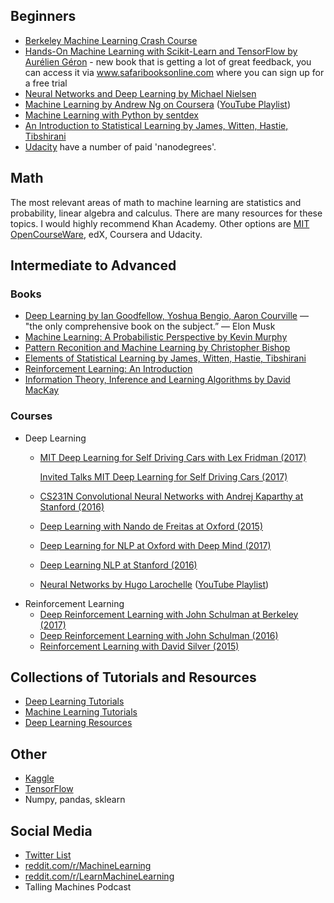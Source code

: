 ## Beginners
* [Berkeley Machine Learning Crash Course](https://ml.berkeley.edu/blog/2016/11/06/tutorial-1/)
* [Hands-On Machine Learning with Scikit-Learn and TensorFlow by Aurélien Géron](https://www.safaribooksonline.com/library/view/hands-on-machine-learning/9781491962282/) - new book that is getting a lot of great feedback, you can access it via www.safaribooksonline.com where you can sign up for a free trial
* [Neural Networks and Deep Learning by Michael Nielsen](http://neuralnetworksanddeeplearning.com)
* [Machine Learning by Andrew Ng on Coursera](https://www.coursera.org/learn/machine-learning) ([YouTube Playlist](https://www.youtube.com/playlist?list=PLVJA7edNhnRTYqqW5zIj0gkVmxWnkXqTP))
* [Machine Learning with Python by sentdex](https://www.youtube.com/playlist?list=PLQVvvaa0QuDfKTOs3Keq_kaG2P55YRn5v)
* [An Introduction to Statistical Learning by James, Witten, Hastie, Tibshirani](http://www-bcf.usc.edu/~gareth/ISL/ISLR%20First%20Printing.pdf)
* [Udacity](https://www.udacity.com/nanodegree) have a number of paid 'nanodegrees'.

## Math

The most relevant areas of math to machine learning are statistics and probability, linear algebra and calculus. There are many resources for these topics. I would highly recommend Khan Academy. Other options are [MIT OpenCourseWare](https://ocw.mit.edu/), edX, Coursera and Udacity.

## Intermediate to Advanced

### Books

* [Deep Learning by Ian Goodfellow, Yoshua Bengio, Aaron Courville](http://www.deeplearningbook.org/) — "the only comprehensive book on the subject.” — Elon Musk
* [Machine Learning: A Probabilistic Perspective by Kevin Murphy](https://www.cse.iitk.ac.in/users/aayush/mail/machineLearningAProbabilisticPerspectiveMurphy.pdf)
* [Pattern Reconition and Machine Learning by Christopher Bishop](http://users.isr.ist.utl.pt/~wurmd/Livros/school/Bishop%20-%20Pattern%20Recognition%20And%20Machine%20Learning%20-%20Springer%20%202006.pdf)
* [Elements of Statistical Learning  by James, Witten, Hastie, Tibshirani](http://statweb.stanford.edu/~tibs/ElemStatLearn/printings/ESLII_print10.pdf)
* [Reinforcement Learning: An Introduction](http://people.inf.elte.hu/lorincz/Files/RL_2006/SuttonBook.pdf)
* [Information Theory, Inference and Learning Algorithms by David MacKay](http://www.inference.phy.cam.ac.uk/itprnn/book.pdf)

### Courses

* Deep Learning
   * [MIT Deep Learning for Self Driving Cars with Lex Fridman (2017)](https://www.youtube.com/playlist?list=PLrAXtmErZgOeiKm4sgNOknGvNjby9efdf)
   
      [Invited Talks MIT Deep Learning for Self Driving Cars (2017)](https://www.youtube.com/watch?v=oGk1v1jQITw&list=PLrAXtmErZgOfMuxkACrYnD2fTgbzk2THW&index=3)
   * [CS231N Convolutional Neural Networks with Andrej Kaparthy at Stanford (2016)](https://www.youtube.com/playlist?list=PL16j5WbGpaM0_Tj8CRmurZ8Kk1gEBc7fg)
   * [Deep Learning with Nando de Freitas at Oxford (2015)](https://www.youtube.com/playlist?list=PLE6Wd9FR--EfW8dtjAuPoTuPcqmOV53Fu)
   * [Deep Learning for NLP at Oxford with Deep Mind (2017)](https://www.youtube.com/playlist?list=PL613dYIGMXoZBtZhbyiBqb0QtgK6oJbpm)
   * [Deep Learning NLP at Stanford (2016)](https://www.youtube.com/playlist?list=PLlJy-eBtNFt4CSVWYqscHDdP58M3zFHIG)
  * [Neural Networks by Hugo Larochelle](http://info.usherbrooke.ca/hlarochelle/neural_networks/content.html) ([YouTube Playlist](https://www.youtube.com/playlist?list=PL6Xpj9I5qXYEcOhn7TqghAJ6NAPrNmUBH))
* Reinforcement Learning
   * [Deep Reinforcement Learning with John Schulman at Berkeley (2017)](https://www.youtube.com/playlist?list=PLkFD6_40KJIwTmSbCv9OVJB3YaO4sFwkX)
   * [Deep Reinforcement Learning with John Schulman (2016)](https://www.youtube.com/watch?v=aUrX-rP_ss4)
   * [Reinforcement Learning with David Silver (2015)](https://www.youtube.com/watch?v=2pWv7GOvuf0)

## Collections of Tutorials and Resources
* [Deep Learning Tutorials](https://github.com/sjchoi86/dl_tutorials)
* [Machine Learning Tutorials](https://github.com/ujjwalkarn/Machine-Learning-Tutorials/blob/master/README.md)
* [Deep Learning Resources](https://deeplearning4j.org/deeplearningpapers.html)

## Other
* [Kaggle](https://www.kaggle.com/)
* [TensorFlow](https://www.tensorflow.org/)
* Numpy, pandas, sklearn

## Social Media
* [Twitter List](https://twitter.com/DL_ML_Loop/lists/deep-learning-loop/members)
* [reddit.com/r/MachineLearning](https://www.reddit.com/r/machinelearning)
* [reddit.com/r/LearnMachineLearning](https://www.reddit.com/r/learnmachinelearning)
* Talling Machines Podcast
